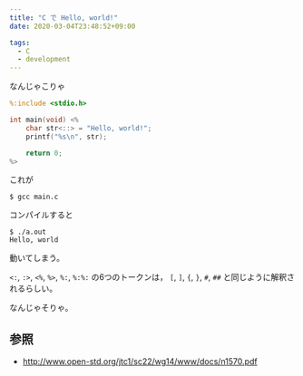 ```yaml
---
title: "C で Hello, world!"
date: 2020-03-04T23:48:52+09:00

tags:
  - C
  - development
---
```


なんじゃこりゃ

```c
%:include <stdio.h>

int main(void) <%
    char str<::> = "Hello, world!";
    printf("%s\n", str);

    return 0;
%>
```

これが

```shell
$ gcc main.c
```

コンパイルすると

```shell
$ ./a.out
Hello, world
```

動いてしまう。

`<:`, `:>`, `<%`, `%>`, `%:`, `%:%:` の6つのトークンは，
`[`, `]`, `{`, `}`, `#`, `##` と同じように解釈されるらしい。

なんじゃそりゃ。

## 参照

- http://www.open-std.org/jtc1/sc22/wg14/www/docs/n1570.pdf
